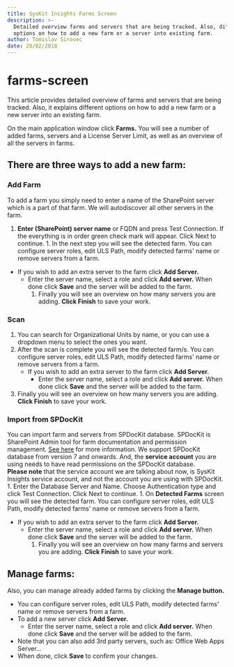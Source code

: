 ```yaml
---
title: SysKit Insights Farms Screen
description: >-
  Detailed overview farms and servers that are being tracked. Also, different
  options on how to add a new farm or a server into existing farm.
author: Tomislav Sirovec
date: 28/02/2018
---
```


# farms-screen

This article provides detailed overview of farms and servers that are being tracked. Also, it explains different options on how to add a new farm or a new server into an existing farm.

On the main application window click **Farms.** You will see a number of added farms, servers and a License Server Limit, as well as an overview of all the servers in farms.

## There are three ways to add a new farm:

### Add Farm

To add a farm you simply need to enter a name of the SharePoint server which is a part of that farm. We will autodiscover all other servers in the farm.  
1. **Enter \(SharePoint\) server name** or FQDN and press Test Connection. If the everything is in order green check mark will appear. Click Next to continue. 1. In the next step you will see the detected farm. You can configure server roles, edit ULS Path, modify detected farms' name or remove servers from a farm.

* If you wish to add an extra server to the farm click **Add Server.**
  * Enter the server name, select a role and click **Add server.** When done click **Save** and the server will be added to the farm.  
    1. Finally you will see an overview on how many servers you are adding. **Click Finish** to save your work.

### Scan

1. You can search for Organizational Units by name, or you can use a dropdown menu to select the ones you want. 
2. After the scan is complete you will see the detected farm/s. You can configure server roles, edit ULS Path, modify detected farms' name or remove servers from a farm. 
   * If you wish to add an extra server to the farm click **Add Server.**
     * Enter the server name, select a role and click **Add server.** When done click **Save** and the server will be added to the farm.  
3. Finally you will see an overview on how many servers you are adding. **Click Finish** to save your work.

### Import from SPDocKit

You can import farm and servers from SPDocKit database. SPDocKit is SharePoint Admin tool for farm documentation and permission management. [See here](https://www.spdockit.com/) for more information. We support SPDocKit database from version 7 and onwards. And, the **service account** you are using needs to have read permissions on the SPDocKit database.  
**Please note** that the service account we are talking about now, is SysKit Insights service account, and not the account you are using with SPDocKit. 1. Enter the Database Server and Name. Choose Authentication type and click Test Connection. Click Next to continue. 1. On **Detected Farms** screen you will see the detected farm. You can configure server roles, edit ULS Path, modify detected farms' name or remove servers from a farm.

* If you wish to add an extra server to the farm click **Add Server.**
  * Enter the server name, select a role and click **Add server.** When done click **Save** and the server will be added to the farm.  
    1. Finally you will see an overview on how many farms and servers you are adding. **Click Finish** to save your work.

## Manage farms:

Also, you can manage already added farms by clicking the **Manage button.**

* You can configure server roles, edit ULS Path, modify detected farms' name or remove servers from a farm. 
* To add a new server click **Add Server.**
  * Enter the server name, select a role and click **Add server.** When done click **Save** and the server will be added to the farm.  
* Note that you can also add 3rd party servers, such as: Office Web Apps Server...         
* When done, click **Save** to confirm your changes. 

